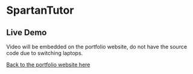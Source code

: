 # SpartanTutor

## Live Demo
Video will be embedded on the portfolio website, do not have the source code due to switching laptops.

[Back to the portfolio website here](http://project.colorify.link)
